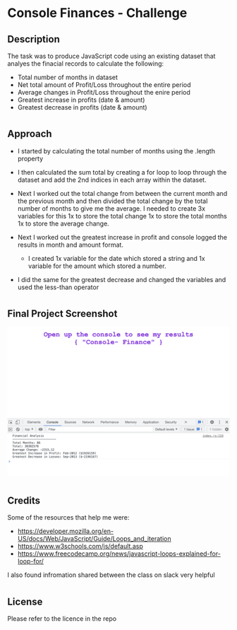 # Console Finances - Challenge

## Description 
The task was to produce JavaScript code using an existing dataset that analyes the finacial records to calculate the following:

- Total number of months in dataset
- Net total amount of Profit/Loss throughout the entire period
- Average changes in Profit/Loss throughout the enire period 
- Greatest increase in profits (date & amount)
- Greatest decrease in profits (date & amount)
#

## Approach

- I started by calculating the total number of months using the .length property

- I then calculated the sum total by creating a for loop to loop through the dataset and add the 2nd indices in each array within the dataset.

- Next I worked out the total change from between the current month and the previous month and then divided the total change by the total number of months to give me the average. I needed to create 3x variables for this 1x to store the total change 1x to store the total months 1x to store the average change.

- Next I worked out the greatest increase in profit and console logged the results in month and amount format.
    - I created 1x variable for the date which stored a string  and 1x variable for the amount which stored a number.

- I did the same for the greatest decrease and changed the variables and used the less-than operator 
#
## Final Project Screenshot

![Alt text](assets/Console-finance%20screenshot.png)
#

## Credits
Some of the resources that help me were: 

- https://developer.mozilla.org/en-US/docs/Web/JavaScript/Guide/Loops_and_iteration
- https://www.w3schools.com/js/default.asp
- https://www.freecodecamp.org/news/javascript-loops-explained-for-loop-for/

I also found infromation shared between the class on slack very helpful
#
## License
Please refer to the licence in the repo

